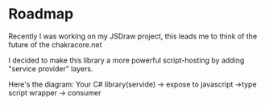 # Roadmap
Recently I was working on my JSDraw project, this leads me to think of the future of the chakracore.net

I decided to make this library a more powerful script-hosting by adding "service provider" layers.

Here's the diagram:
Your C# library(servide) -> expose to javascript ->type script wrapper -> consumer
